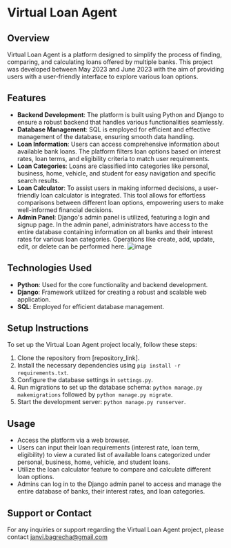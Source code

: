 # Virtual Loan Agent

## Overview
Virtual Loan Agent is a platform designed to simplify the process of finding, comparing, and calculating loans offered by multiple banks. This project was developed between May 2023 and June 2023 with the aim of providing users with a user-friendly interface to explore various loan options.

## Features
- **Backend Development**: The platform is built using Python and Django to ensure a robust backend that handles various functionalities seamlessly.
- **Database Management**: SQL is employed for efficient and effective management of the database, ensuring smooth data handling.
- **Loan Information**: Users can access comprehensive information about available bank loans. The platform filters loan options based on interest rates, loan terms, and eligibility criteria to match user requirements.
- **Loan Categories**: Loans are classified into categories like personal, business, home, vehicle, and student for easy navigation and specific search results.
- **Loan Calculator**: To assist users in making informed decisions, a user-friendly loan calculator is integrated. This tool allows for effortless comparisons between different loan options, empowering users to make well-informed financial decisions.
- **Admin Panel**: Django's admin panel is utilized, featuring a login and signup page. In the admin panel, administrators have access to the entire database containing information on all banks and their interest rates for various loan categories. Operations like create, add, update, edit, or delete can be performed here.
  ![image](https://github.com/JanviBagrecha/VirtualLoanAgent1/assets/111588269/8e591e3d-1728-4a65-83f2-563277269f17)


## Technologies Used
- **Python**: Used for the core functionality and backend development.
- **Django**: Framework utilized for creating a robust and scalable web application.
- **SQL**: Employed for efficient database management.

## Setup Instructions
To set up the Virtual Loan Agent project locally, follow these steps:
1. Clone the repository from [repository_link].
2. Install the necessary dependencies using `pip install -r requirements.txt`.
3. Configure the database settings in `settings.py`.
4. Run migrations to set up the database schema: `python manage.py makemigrations` followed by `python manage.py migrate`.
5. Start the development server: `python manage.py runserver`.

## Usage
- Access the platform via a web browser.
- Users can input their loan requirements (interest rate, loan term, eligibility) to view a curated list of available loans categorized under personal, business, home, vehicle, and student loans.
- Utilize the loan calculator feature to compare and calculate different loan options.
- Admins can log in to the Django admin panel to access and manage the entire database of banks, their interest rates, and loan categories.

## Support or Contact
For any inquiries or support regarding the Virtual Loan Agent project, please contact janvi.bagrecha@gmail.com
